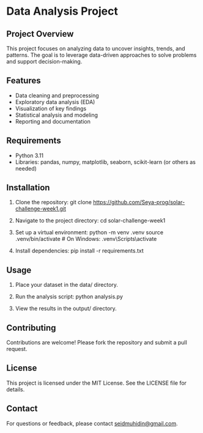 # Data Analysis Project

## Project Overview
This project focuses on analyzing data to uncover insights, trends, and patterns. The goal is to leverage data-driven approaches to solve problems and support decision-making.

## Features
- Data cleaning and preprocessing
- Exploratory data analysis (EDA)
- Visualization of key findings
- Statistical analysis and modeling
- Reporting and documentation

## Requirements
- Python 3.11
- Libraries: pandas, numpy, matplotlib, seaborn, scikit-learn (or others as needed)

## Installation
1. Clone the repository:
        git clone https://github.com/Seya-prog/solar-challenge-week1.git
    
2. Navigate to the project directory:
        cd solar-challenge-week1
    
3. Set up a virtual environment:
        python -m venv .venv
    source .venv/bin/activate  # On Windows: .venv\Scripts\activate
    
4. Install dependencies:
        pip install -r requirements.txt
    

## Usage
1. Place your dataset in the data/ directory.
2. Run the analysis script:
        python analysis.py
    
3. View the results in the output/ directory.

## Contributing
Contributions are welcome! Please fork the repository and submit a pull request.

## License
This project is licensed under the MIT License. See the LICENSE file for details.

## Contact
For questions or feedback, please contact seidmuhidin@gmail.com.